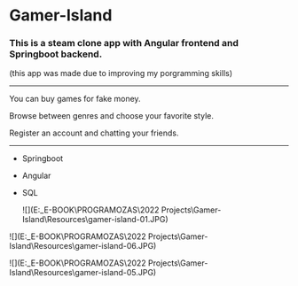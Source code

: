 # Gamer-Island
### This is a steam clone app with Angular frontend and  Springboot backend.

(this app was made due to improving my porgramming skills)

------

You can buy games for fake money.

Browse between genres and choose your favorite style.

Register an account and chatting your friends.

------

- Springboot

- Angular

- SQL

  

  ![](E:\_E-BOOK\PROGRAMOZAS\2022 Projects\Gamer-Island\Resources\gamer-island-01.JPG)

![](E:\_E-BOOK\PROGRAMOZAS\2022 Projects\Gamer-Island\Resources\gamer-island-06.JPG)

![](E:\_E-BOOK\PROGRAMOZAS\2022 Projects\Gamer-Island\Resources\gamer-island-05.JPG)
